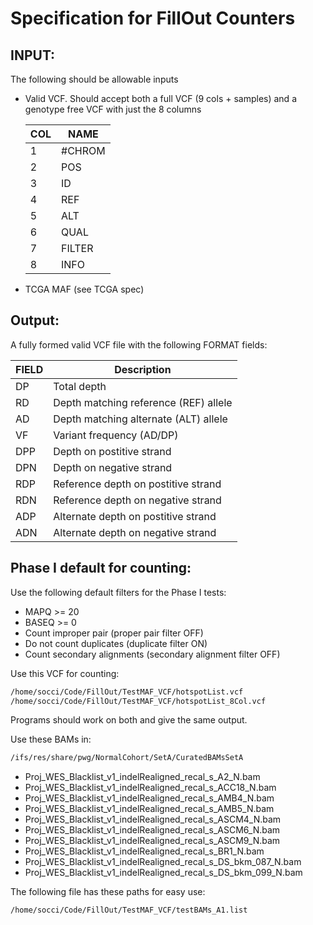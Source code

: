 # Specification for FillOut Counters

## INPUT:

The following should be allowable inputs

* Valid VCF. Should accept both a full VCF (9 cols + samples) and a genotype free VCF with just the 8 columns

  COL|NAME
  --|--
  1| #CHROM
  2| POS
  3| ID
  4| REF
  5| ALT
  6| QUAL
  7| FILTER
  8| INFO

* TCGA MAF (see TCGA spec)

## Output:

A fully formed valid VCF file with the following FORMAT fields:

FIELD | Description
------|------------
DP	  | Total depth
RD    | Depth matching reference (REF) allele
AD    | Depth matching alternate (ALT) allele
VF    | Variant frequency (AD/DP)
DPP   | Depth on postitive strand
DPN   | Depth on negative strand
RDP   | Reference depth on postitive strand
RDN   | Reference depth on negative strand
ADP   | Alternate depth on postitive strand
ADN   | Alternate depth on negative strand

## Phase I default for counting:

Use the following default filters for the Phase I tests:

* MAPQ >= 20
* BASEQ >= 0
* Count improper pair (proper pair filter OFF)
* Do not count duplicates (duplicate filter ON)
* Count secondary alignments (secondary alignment filter OFF)

Use this VCF for counting:

```bash
/home/socci/Code/FillOut/TestMAF_VCF/hotspotList.vcf
/home/socci/Code/FillOut/TestMAF_VCF/hotspotList_8Col.vcf
```

Programs should work on both and give the same output.

Use these BAMs in:

```bash
/ifs/res/share/pwg/NormalCohort/SetA/CuratedBAMsSetA
```

* Proj_WES_Blacklist_v1_indelRealigned_recal_s_A2_N.bam
* Proj_WES_Blacklist_v1_indelRealigned_recal_s_ACC18_N.bam
* Proj_WES_Blacklist_v1_indelRealigned_recal_s_AMB4_N.bam
* Proj_WES_Blacklist_v1_indelRealigned_recal_s_AMB5_N.bam
* Proj_WES_Blacklist_v1_indelRealigned_recal_s_ASCM4_N.bam
* Proj_WES_Blacklist_v1_indelRealigned_recal_s_ASCM6_N.bam
* Proj_WES_Blacklist_v1_indelRealigned_recal_s_ASCM9_N.bam
* Proj_WES_Blacklist_v1_indelRealigned_recal_s_BR1_N.bam
* Proj_WES_Blacklist_v1_indelRealigned_recal_s_DS_bkm_087_N.bam
* Proj_WES_Blacklist_v1_indelRealigned_recal_s_DS_bkm_099_N.bam

The following file has these paths for easy use:

```bash
/home/socci/Code/FillOut/TestMAF_VCF/testBAMs_A1.list
```


